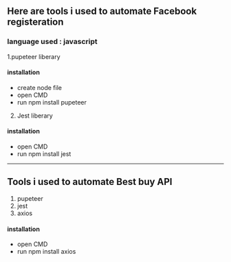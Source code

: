 ## Here are tools i used to automate Facebook registeration 
### language used : javascript
1.pupeteer liberary
#### installation 
- create node file 
- open CMD 
- run npm install pupeteer 
2. Jest liberary 
#### installation 
- open CMD 
- run npm install jest 
---
## Tools i used to automate Best buy API 
1. pupeteer 
2. jest 
3. axios 
#### installation 
- open CMD 
- run npm install axios 

